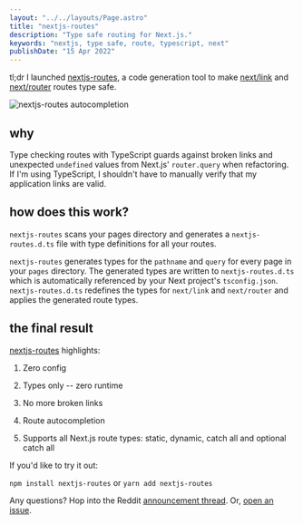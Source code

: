 ```yaml
---
layout: "../../layouts/Page.astro"
title: "nextjs-routes"
description: "Type safe routing for Next.js."
keywords: "nextjs, type safe, route, typescript, next"
publishDate: "15 Apr 2022"
---
```


tl;dr I launched [nextjs-routes](https://www.npmjs.com/package/nextjs-routes), a code generation tool to make [next/link](https://nextjs.org/docs/api-reference/next/link) and [next/router](https://nextjs.org/docs/api-reference/next/router) routes type safe.

![nextjs-routes autocompletion](https://raw.githubusercontent.com/tatethurston/nextjs-routes/HEAD/images/nextjs-routes.gif)

## why

Type checking routes with TypeScript guards against broken links and unexpected `undefined` values from Next.js' `router.query` when refactoring. If I'm using TypeScript, I shouldn't have to manually verify that my application links are valid.

## how does this work?

`nextjs-routes` scans your pages directory and generates a `nextjs-routes.d.ts` file with type definitions for all your routes.

`nextjs-routes` generates types for the `pathname` and `query` for every page in your `pages` directory. The generated types are written to `nextjs-routes.d.ts` which is automatically referenced by your Next project's `tsconfig.json`. `nextjs-routes.d.ts` redefines the types for `next/link` and `next/router` and applies the generated route types.

## the final result

[nextjs-routes](https://github.com/tatethurston/nextjs-routes/) highlights:

1. Zero config

1. Types only -- zero runtime

1. No more broken links

1. Route autocompletion

1. Supports all Next.js route types: static, dynamic, catch all and optional catch all

If you'd like to try it out:

`npm install nextjs-routes` or `yarn add nextjs-routes`

Any questions? Hop into the Reddit [announcement thread](https://www.reddit.com/r/nextjs/comments/u1hjrr/nextjsroutes_type_checked_routing_for_nextjs/). Or, [open an issue](https://github.com/tatethurston/nextjs-routes/issues/new).
